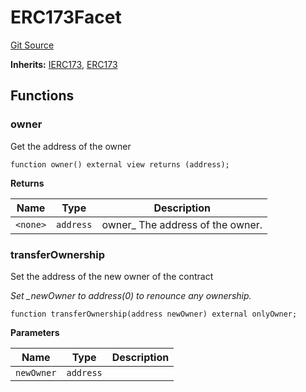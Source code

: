 # ERC173Facet
[Git Source](https://github.com/thrackle-io/rules-protocol/blob/ca661487b49e5b916c4fa8811d6bdafbe530a6c8/src/diamond/implementations/ERC173/ERC173Facet.sol)

**Inherits:**
[IERC173](/src/interfaces/IERC173.sol/interface.IERC173.md), [ERC173](/src/diamond/implementations/ERC173/ERC173.sol/abstract.ERC173.md)


## Functions
### owner

Get the address of the owner


```solidity
function owner() external view returns (address);
```
**Returns**

|Name|Type|Description|
|----|----|-----------|
|`<none>`|`address`|owner_ The address of the owner.|


### transferOwnership

Set the address of the new owner of the contract

*Set _newOwner to address(0) to renounce any ownership.*


```solidity
function transferOwnership(address newOwner) external onlyOwner;
```
**Parameters**

|Name|Type|Description|
|----|----|-----------|
|`newOwner`|`address`||


